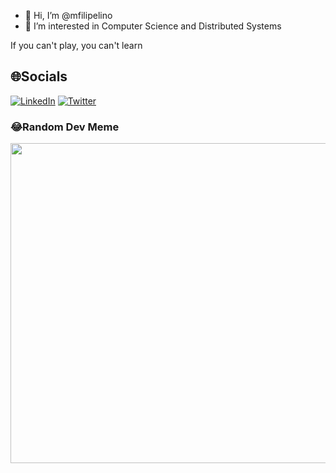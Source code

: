 - 👋 Hi, I’m @mfilipelino
- 👀 I’m interested in Computer Science and Distributed Systems 

If you can't play, you can't learn
<!---
mfilipelino/mfilipelino is a ✨ special ✨ repository because its `README.md` (this file) appears on your GitHub profile.
You can click the Preview link to take a look at your changes.
--->

## 🌐Socials
[![LinkedIn](https://img.shields.io/badge/LinkedIn-%230077B5.svg?logo=linkedin&logoColor=white)](https://linkedin.com/in/mfilipelino) [![Twitter](https://img.shields.io/badge/Twitter-%231DA1F2.svg?logo=Twitter&logoColor=white)](https://twitter.com/mfilipelino) 


### 😂Random Dev Meme
<img src="https://random-memer.herokuapp.com/" width="512px"/>
